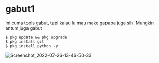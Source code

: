 # gabut1
Ini cuma tools gabut, tapi kalau lu mau make gapapa juga sih. Mungkin antum juga gabut

```
$ pkg update && pkg upgrade
$ pkg install git
$ pkg install python -y

```

![Screenshot_2022-07-26-13-46-50-33](https://user-images.githubusercontent.com/108567421/180945354-e7f58497-c159-4182-8b7e-535f5571790c.jpg)
